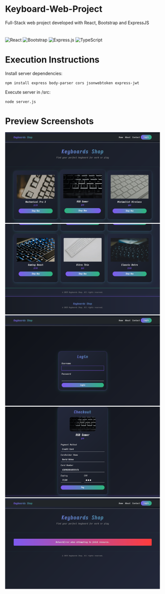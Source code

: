 # Keyboard-Web-Project
Full-Stack web project developed with React, Bootstrap and ExpressJS
#
![React](https://img.shields.io/badge/React-20232A?style=for-the-badge&logo=react&logoColor=61DAFB)
![Bootstrap](https://img.shields.io/badge/Bootstrap-7952B3?style=for-the-badge&logo=bootstrap&logoColor=white)
![Express.js](https://img.shields.io/badge/Express.js-000000?style=for-the-badge&logo=express&logoColor=white)
![TypeScript](https://img.shields.io/badge/TypeScript-3178C6?style=for-the-badge&logo=typescript&logoColor=white)
# Execution Instructions
Install server dependencies:
```
npm install express body-parser cors jsonwebtoken express-jwt
```
Execute server in /src:
```
node server.js
```
# Preview Screenshots
![Vista 1](previews/1.png)
![Vista 2](previews/2.png)
![Vista 3](previews/3.png)
![Vista 3](previews/4.png)
![Vista 3](previews/5.png)

